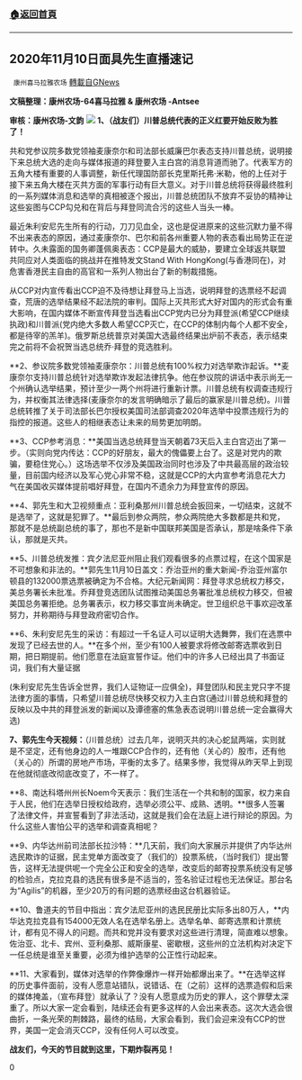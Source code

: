 ###  [:house:返回首頁](https://github.com/ourhimalayas/txt)
---

## 2020年11月10日面具先生直播速记
` 康州喜马拉雅农场` [轉載自GNews](https://gnews.org/zh-hans/543929/)

**文稿整理：康州农场-64喜马拉雅 & 康州农场 -Antsee**

**审核：康州农场-文韵**
![]()![](https://gnews-media-offload.s3.amazonaws.com/wp-content/uploads/2020/11/10072412/%E5%9B%BE%E7%89%871-13.png)
**1、（战友们）川普总统代表的正义红要开始反败为胜了！**

共和党参议院多数党领袖麦康奈尔和司法部长威廉巴尔表态支持川普总统，说明接下来总统大选的走向与媒体报道的拜登要入主白宫的消息背道而驰了。代表军方的五角大楼有重要的人事调整，新任代理国防部长克里斯托弗·米勒，他的上任对于接下来五角大楼在灭共方面的军事行动有巨大意义。对于川普总统将获得最终胜利的一系列媒体消息和选举的真相被逐个报出，川普总统团队不放弃不妥协的精神让这些妄图与CCP勾兑和在背后与拜登同流合污的这些人当头一棒。

最近朱利安尼先生所有的行动，刀刀见血全，这也是促进原来的这些沉默力量不得不出来表态的原因，通过麦康奈尔、巴尔和前各州重要人物的表态看出局势正在逆转中。久未露面的国务卿蓬佩奥表态：CCP是最大的威胁，要建立全球返共联盟共同应对人类面临的挑战并在推特发文Stand With HongKong(与香港同在)，对危害香港民主自由的高官和一系列人物出台了新的制裁措施。

从CCP对内宣传看出CCP迫不及待想让拜登马上当选，说明拜登的选票经不起调查，荒唐的选举结果经不起法院的审判。国际上灭共形式大好对国内的形式会有重大影响，在国内媒体不断宣传拜登当选看出CCP党内已分为拜登派(希望CCP继续执政)和川普派(党内绝大多数人希望CCP灭亡，在CCP的体制内每个人都不安全，都是待宰的羔羊)。俄罗斯总统普京对美国大选最终结果出炉前不表态，表示结束完之前将不会祝贺当选总统乔·拜登的竞选胜利。

**2、参议院多数党领袖麦康奈尔：川普总统有100%权力对选举欺诈起诉。**麦康奈尔支持川普总统针对选举欺诈发起法律抗争。他在参议院的讲话中表示尚无一个州确认选举结果，预计至少一两个州将进行重新计票。川普总统有权调查违规行为，并权衡其法律选择(麦康奈尔的发言明确暗示了最后的赢家是川普总统)。川普总统转推了关于司法部长巴尔授权美国司法部调查2020年选举中投票违规行为的指控的报道。这些人的相继表态让未来的局势更加明朗。

**3、CCP参考消息：**美国当选总统拜登当天朝着73天后入主白宫迈出了第一步。（实则向党内传达：CCP的好朋友，最大的傀儡要上台了。这是对党内的欺骗，要稳住党心。）这场选举不仅涉及美国政治同时也涉及了中共最高层的政治较量，目前国内经济以及军心党心非常不稳，这就是CCP的大内宣参考消息花大力气在美国收买媒体提前唱好拜登，在国内不遗余力为拜登宣传的原因。

**4、郭先生和大卫视频重点：亚利桑那州川普总统会扳回来，一切结束，这就不是选举了，这就是犯罪了。**最后到参众两院，参众两院绝大多数都是共和党，那就不是总统副总统的事了，那也不是新中国联邦美国是否承认，那是啥条件下承认，那就是灭共。

**5、川普总统发推：宾夕法尼亚州阻止我们观看很多的点票过程，在这个国家是不可想象和非法的。**郭先生11月10日盖文：乔治亚州的重大新闻-乔治亚州富尔顿县的132000票选票被确定为不合格。大纪元新闻网：拜登寻求总统权力移交，美总务署长未批准。乔拜登竞选团队试图推动美国总务署批准总统权力移交，但被美国总务署拒绝。总务署表示，权力移交事宜尚未确定。世卫组织总干事欢迎改革努力，并称期待与拜登政府密切合作。

**6、朱利安尼先生的采访：有超过一千名证人可以证明大选舞弊，我们在选票中发现了已经去世的人。**在多个州，至少有100人被要求将修改邮寄选票收到日期，把日期提前。他们愿意在法庭宣誓作证。他们中的许多人已经出具了书面证词，我们有大量证据

(朱利安尼先生告诉全世界，我们人证物证一应俱全)，拜登团队和民主党只字不提法律方面的事情，只希望川普总统尽快移交权力入主白宫(通过川普总统和拜登的反映以及中共的拜登派发的新闻以及谭德塞的焦急表态说明川普总统一定会赢得大选)

**7、郭先生今天视频：**（川普总统）过去几年，说明灭共的决心蛇鼠两端，实则就是不坚定，还有他身边的人一堆跟CCP合作的，还有他（关心的）股市，还有他（关心的）所谓的房地产市场，平衡的太多了。结果多惨，我觉得从昨天早上到现在他就彻底改彻底改变了，不一样了。

**8、南达科塔州州长Noem今天表示：我们生活在一个共和制的国家，权力来自于人民，他们在选举日授权给政府，选举必须公平、成熟、透明。**很多人签署了法律文件，并宣誓看到了非法活动，这就是我们会在法庭上进行辩论的原因。为什么这些人害怕公平的选举和调查真相呢？

**9、内华达州前司法部长拉沙特：**几天前，我们向大家展示并提供了内华达州选民欺诈的证据，民主党单方面改变了（我们的）投票系统，（当时我们）提出警告，这样无法提供呢一个完全公正和安全的选举，改变后的邮寄投票系统没有足够的检验点，克拉克县的选民有很多是不适当的，签名验证过程也无法保证。那台名为“Agilis”的机器，至少20万的有问题的选票经由这台机器验证。

**10、鲁道夫的节目中指出：宾夕法尼亚州的选民民册比实际多出80万人，**内华达克拉克县有154000无效人名在选举名册上。选举名单、邮寄选票和计票统计，都有见不得人的问题。而共和党并没有要求对这些进行清理，简直难以想象。佐治亚、北卡、宾州、亚利桑那、威斯康星、密歇根，这些州的立法机构对决定下一任总统是谁至关重要，必须为维护选举的公正性行动起来。

**11、大家看到，媒体对选举的作弊像爆炸一样开始都爆出来了。**在选举这样的历史事件面前，没有人愿意站错队，说错话、在（之前）这样的选票造假和后来的媒体掩盖，（宣布拜登）就承认了？没有人愿意成为历史的罪人，这个罪孽太深重了。所以大家一定会看到，陆续还会有更多这样的人会出来表态。这次大选会很曲折，一条光荣的荆棘路，最终的结局，大家会看到，我们会迎来没有CCP的世界，美国一定会消灭CCP，没有任何人可以改变。

**战友们，今天的节目就到这里，下期炸裂再见！**

0
